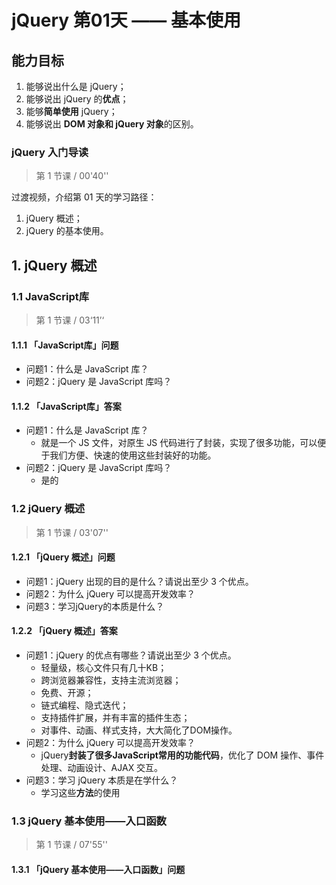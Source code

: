 # jQuery 第01天 —— 基本使用

## 能力目标

1. 能够说出什么是 jQuery；
2. 能够说出 jQuery 的**优点**；
3. 能够**简单使用** jQuery；
4. 能够说出 **DOM 对象和 jQuery 对象**的区别。

### jQuery 入门导读

> 第 1 节课 / 00'40''

过渡视频，介绍第 01 天的学习路径：

1. jQuery 概述；
2. jQuery 的基本使用。

## 1. jQuery 概述

### 1.1 JavaScript库

> 第 1 节课 / 03‘11’‘

#### 1.1.1 「JavaScript库」问题

- 问题1：什么是 JavaScript 库？
- 问题2：jQuery 是 JavaScript 库吗？

#### 1.1.2 「JavaScript库」答案

- 问题1：什么是 JavaScript 库？
  - 就是一个 JS 文件，对原生 JS 代码进行了封装，实现了很多功能，可以便于我们方便、快速的使用这些封装好的功能。
- 问题2：jQuery 是 JavaScript 库吗？
  - 是的

### 1.2 jQuery 概述

> 第 1 节课 / 03'07''

#### 1.2.1 「jQuery 概述」问题

- 问题1：jQuery 出现的目的是什么？请说出至少 3 个优点。
- 问题2：为什么 jQuery 可以提高开发效率？
- 问题3：学习jQuery的本质是什么？

#### 1.2.2 「jQuery 概述」答案

- 问题1：jQuery 的优点有哪些？请说出至少 3 个优点。
  - 轻量级，核心文件只有几十KB；
  - 跨浏览器兼容性，支持主流浏览器；
  - 免费、开源；
  - 链式编程、隐式迭代；
  - 支持插件扩展，并有丰富的插件生态；
  - 对事件、动画、样式支持，大大简化了DOM操作。
- 问题2：为什么 jQuery 可以提高开发效率？
  - jQuery**封装了很多JavaScript常用的功能代码**，优化了 DOM 操作、事件处理、动画设计、AJAX 交互。
- 问题3：学习 jQuery 本质是在学什么？
  - 学习这些**方法**的使用

### 1.3 jQuery 基本使用——入口函数

> 第 1 节课 / 07'55''

#### 1.3.1 「jQuery 基本使用——入口函数」问题
